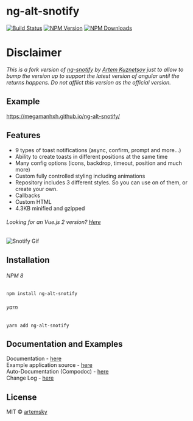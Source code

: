 # ng-alt-snotify

[![Build Status](https://dl.circleci.com/status-badge/img/gh/megamanhxh/ng-alt-snotify/tree/master.svg?style=svg)](https://dl.circleci.com/status-badge/redirect/gh/megamanhxh/ng-alt-snotify/tree/master)
[![NPM Version](https://img.shields.io/npm/v/ng-alt-snotify.svg)](https://www.npmjs.com/package/ng-alt-snotify)
[![NPM Downloads](https://img.shields.io/npm/dt/ng-alt-snotify.svg)](https://www.npmjs.com/package/ng-alt-snotify)

# Disclaimer
_This is a fork version of [ng-snotify](https://github.com/artemsky/ng-snotify) by [Artem Kuznetsov](https://github.com/artemsky) just to
allow to bump the version up to support the latest version of angular until the returns happens. Do not afflict this version as the official
version._

## Example
https://megamanhxh.github.io/ng-alt-snotify/


## Features

- 9 types of toast notifications (async, confirm, prompt and more...)
- Ability to create toasts in different positions at the same time
- Many config options (icons, backdrop, timeout, position and much more)
- Custom fully controlled styling including animations
- Repository includes 3 different styles. So you can use on of them, or create your own.
- Callbacks
- Custom HTML
- 4.3KB minified and gzipped

###### Looking for an Vue.js 2 version? [Here](https://github.com/artemsky/vue-snotify/)

![Snotify Gif](https://thumbs.gfycat.com/SoftGranularDalmatian-size_restricted.gif)

## Installation

###### NPM 8
`npm install ng-alt-snotify`

###### yarn
`yarn add ng-alt-snotify`

## Documentation and Examples

Documentation - [here](https://megamanhxh.github.io/ng-alt-snotify/documentation)  
Example application source - [here](https://github.com/megamanhxh/ng-alt-snotify/tree/master/src)  
Auto-Documentation (Compodoc) - [here](https://megamanhxh.github.io/ng-alt-snotify/compodoc/)  
Change Log - [here](https://github.com/megamanhxh/ng-alt-snotify/blob/master/CHANGELOG.md)

## License

MIT © [artemsky](mailto:mr.artemsky@gmail.com)
